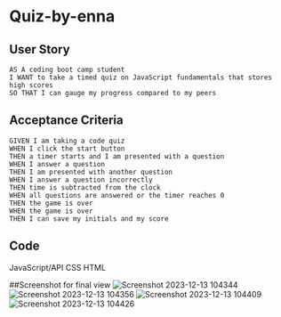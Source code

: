 # Quiz-by-enna

## User Story

```
AS A coding boot camp student
I WANT to take a timed quiz on JavaScript fundamentals that stores high scores
SO THAT I can gauge my progress compared to my peers
```

## Acceptance Criteria

```
GIVEN I am taking a code quiz
WHEN I click the start button
THEN a timer starts and I am presented with a question
WHEN I answer a question
THEN I am presented with another question
WHEN I answer a question incorrectly
THEN time is subtracted from the clock
WHEN all questions are answered or the timer reaches 0
THEN the game is over
WHEN the game is over
THEN I can save my initials and my score
```
## Code
JavaScript/API
CSS
HTML

##Screenshot for final view
![Screenshot 2023-12-13 104344](https://github.com/Enkmun/Quiz-by-enna/assets/147563607/530bfa0f-da16-4449-8551-e880942a9a00)
![Screenshot 2023-12-13 104356](https://github.com/Enkmun/Quiz-by-enna/assets/147563607/58030d7d-856f-4346-a269-68d86a0cecce)
![Screenshot 2023-12-13 104409](https://github.com/Enkmun/Quiz-by-enna/assets/147563607/1a71dfc4-74a6-4dfe-b651-b083e62ded0a)
![Screenshot 2023-12-13 104426](https://github.com/Enkmun/Quiz-by-enna/assets/147563607/e4292e76-8eda-419b-bb10-95efcdbc0aaa)

